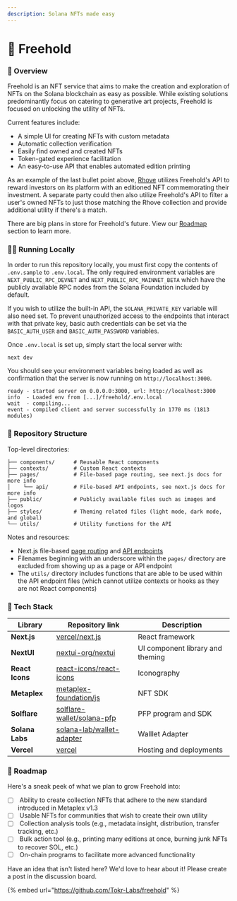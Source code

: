 ```yaml
---
description: Solana NFTs made easy
---
```


# 🎊 Freehold

### 🔮 Overview

Freehold is an NFT service that aims to make the creation and exploration of NFTs on the Solana blockchain as easy as possible. While existing solutions predominantly focus on catering to generative art projects, Freehold is focused on unlocking the utility of NFTs.

Current features include:

* A simple UI for creating NFTs with custom metadata
* Automatic collection verification
* Easily find owned and created NFTs
* Token-gated experience facilitation
* An easy-to-use API that enables automated edition printing

As an example of the last bullet point above, [Rhove](https://rhove.com/) utilizes Freehold's API to reward investors on its platform with an editioned NFT commemorating their investment. A separate party could then also utilize Freehold's API to filter a user's owned NFTs to just those matching the Rhove collection and provide additional utility if there's a match.

There are big plans in store for Freehold's future. View our [Roadmap](https://github.com/Tokr-Labs/freehold#-roadmap) section to learn more.

### 🧑‍💻 Running Locally

In order to run this repository locally, you must first copy the contents of `.env.sample` to `.env.local`. The only required environment variables are `NEXT_PUBLIC_RPC_DEVNET` and `NEXT_PUBLIC_RPC_MAINNET_BETA` which have the publicly available RPC nodes from the Solana Foundation included by default.

If you wish to utilize the built-in API, the `SOLANA_PRIVATE_KEY` variable will also need set. To prevent unauthorized access to the endpoints that interact with that private key, basic auth credentials can be set via the `BASIC_AUTH_USER` and `BASIC_AUTH_PASSWORD` variables.

Once `.env.local` is set up, simply start the local server with:

```
next dev
```

You should see your environment variables being loaded as well as confirmation that the server is now running on `http://localhost:3000`.

```
ready - started server on 0.0.0.0:3000, url: http://localhost:3000
info  - Loaded env from [...]/freehold/.env.local
wait  - compiling...
event - compiled client and server successfully in 1770 ms (1813 modules)
```

### 📑 Repository Structure

Top-level directories:

```
├── components/      # Reusable React components
├── contexts/        # Custom React contexts
├── pages/           # File-based page routing, see next.js docs for more info
│    └── api/        # File-based API endpoints, see next.js docs for more info
├── public/          # Publicly available files such as images and logos
├── styles/          # Theming related files (light mode, dark mode, and global)
└── utils/           # Utility functions for the API
```

Notes and resources:

* Next.js file-based [page routing](https://nextjs.org/docs/basic-features/pages) and [API endpoints](https://nextjs.org/docs/api-routes/introduction)
* Filenames beginning with an underscore within the `pages/` directory are excluded from showing up as a page or API endpoint
* The `utils/` directory includes functions that are able to be used within the API endpoint files (which cannot utilize contexts or hooks as they are not React components)

### 🦾 Tech Stack

| **Library**     | **Repository link**                                                         | **Description**                  |
| --------------- | --------------------------------------------------------------------------- | -------------------------------- |
| **Next.js**     | [vercel/next.js](https://github.com/vercel/next.js)                         | React framework                  |
| **NextUI**      | [nextui-org/nextui](https://github.com/nextui-org/nextui)                   | UI component library and theming |
| **React Icons** | [react-icons/react-icons](https://github.com/react-icons/react-icons)       | Iconography                      |
| **Metaplex**    | [metaplex-foundation/js](https://github.com/metaplex-foundation/js)         | NFT SDK                          |
| **Solflare**    | [solflare-wallet/solana-pfp](https://github.com/solflare-wallet/solana-pfp) | PFP program and SDK              |
| **Solana Labs** | [solana-lab/wallet-adapter](https://github.com/solana-labs/wallet-adapter)  | Walllet Adapter                  |
| **Vercel**      | [vercel](https://github.com/vercel)                                         | Hosting and deployments          |

### 🚀 Roadmap

Here's a sneak peek of what we plan to grow Freehold into:

* [ ] &#x20;Ability to create collection NFTs that adhere to the new standard introduced in Metaplex v1.3
* [ ] &#x20;Usable NFTs for communities that wish to create their own utility
* [ ] &#x20;Collection analysis tools (e.g., metadata insight, distribution, transfer tracking, etc.)
* [ ] &#x20;Bulk action tool (e.g., printing many editions at once, burning junk NFTs to recover SOL, etc.)
* [ ] &#x20;On-chain programs to facilitate more advanced functionality

Have an idea that isn't listed here? We'd love to hear about it! Please create a post in the discussion board.

{% embed url="https://github.com/Tokr-Labs/freehold" %}

